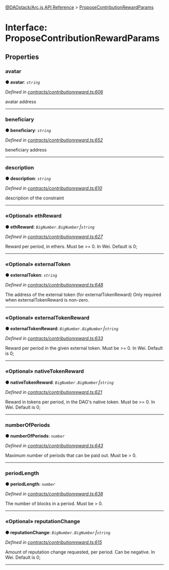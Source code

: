 [@DAOstack/Arc.js API Reference](../README.md) > [ProposeContributionRewardParams](../interfaces/proposecontributionrewardparams.md)



# Interface: ProposeContributionRewardParams


## Properties
<a id="avatar"></a>

###  avatar

**●  avatar**:  *`string`* 

*Defined in [contracts/contributionreward.ts:606](https://github.com/daostack/arc.js/blob/0fff6d4/lib/contracts/contributionreward.ts#L606)*



avatar address




___

<a id="beneficiary"></a>

###  beneficiary

**●  beneficiary**:  *`string`* 

*Defined in [contracts/contributionreward.ts:652](https://github.com/daostack/arc.js/blob/0fff6d4/lib/contracts/contributionreward.ts#L652)*



beneficiary address




___

<a id="description"></a>

###  description

**●  description**:  *`string`* 

*Defined in [contracts/contributionreward.ts:610](https://github.com/daostack/arc.js/blob/0fff6d4/lib/contracts/contributionreward.ts#L610)*



description of the constraint




___

<a id="ethreward"></a>

### «Optional» ethReward

**●  ethReward**:  *`BigNumber.BigNumber`⎮`string`* 

*Defined in [contracts/contributionreward.ts:627](https://github.com/daostack/arc.js/blob/0fff6d4/lib/contracts/contributionreward.ts#L627)*



Reward per period, in ethers. Must be >= 0. In Wei. Default is 0;




___

<a id="externaltoken"></a>

### «Optional» externalToken

**●  externalToken**:  *`string`* 

*Defined in [contracts/contributionreward.ts:648](https://github.com/daostack/arc.js/blob/0fff6d4/lib/contracts/contributionreward.ts#L648)*



The address of the external token (for externalTokenReward) Only required when externalTokenReward is non-zero.




___

<a id="externaltokenreward"></a>

### «Optional» externalTokenReward

**●  externalTokenReward**:  *`BigNumber.BigNumber`⎮`string`* 

*Defined in [contracts/contributionreward.ts:633](https://github.com/daostack/arc.js/blob/0fff6d4/lib/contracts/contributionreward.ts#L633)*



Reward per period in the given external token. Must be >= 0. In Wei. Default is 0;




___

<a id="nativetokenreward"></a>

### «Optional» nativeTokenReward

**●  nativeTokenReward**:  *`BigNumber.BigNumber`⎮`string`* 

*Defined in [contracts/contributionreward.ts:621](https://github.com/daostack/arc.js/blob/0fff6d4/lib/contracts/contributionreward.ts#L621)*



Reward in tokens per period, in the DAO's native token. Must be >= 0. In Wei. Default is 0;




___

<a id="numberofperiods"></a>

###  numberOfPeriods

**●  numberOfPeriods**:  *`number`* 

*Defined in [contracts/contributionreward.ts:643](https://github.com/daostack/arc.js/blob/0fff6d4/lib/contracts/contributionreward.ts#L643)*



Maximum number of periods that can be paid out. Must be > 0.




___

<a id="periodlength"></a>

###  periodLength

**●  periodLength**:  *`number`* 

*Defined in [contracts/contributionreward.ts:638](https://github.com/daostack/arc.js/blob/0fff6d4/lib/contracts/contributionreward.ts#L638)*



The number of blocks in a period. Must be > 0.




___

<a id="reputationchange"></a>

### «Optional» reputationChange

**●  reputationChange**:  *`BigNumber.BigNumber`⎮`string`* 

*Defined in [contracts/contributionreward.ts:615](https://github.com/daostack/arc.js/blob/0fff6d4/lib/contracts/contributionreward.ts#L615)*



Amount of reputation change requested, per period. Can be negative. In Wei. Default is 0;




___


